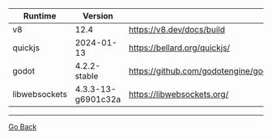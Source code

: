 


| Runtime | Version |  |
| --- | --- | --- |
| v8 | 12.4 | https://v8.dev/docs/build |
| quickjs | 2024-01-13 | https://bellard.org/quickjs/ |
| godot | 4.2.2-stable | https://github.com/godotengine/godot |
| libwebsockets | 4.3.3-13-g6901c32a | https://libwebsockets.org/ |


---

[Go Back](../README.md)
